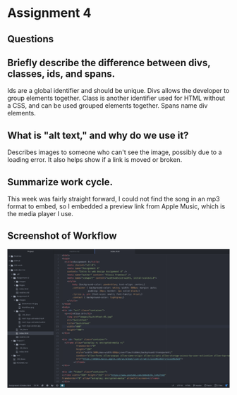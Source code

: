 <h1>Assignment 4</h1>

<h2>Questions</h2>

## Briefly describe the difference between divs, classes, ids, and spans.
Ids are a global identifier and should be unique. Divs allows the developer to group elements together. Class is another identifier used for HTML without a CSS, and can be used grouped elements together. Spans name div elements.
## What is "alt text," and why do we use it?
Describes images to someone who can't see the image, possibly due to a loading error. It also helps show if a link is moved or broken.
## Summarize work cycle.
This week was fairly straight forward, I could not find the song in an mp3 format to embed, so I embedded a preview link from Apple Music, which is the media player I use.

## Screenshot of Workflow
 ![screenshot](./images/Workflow.png)
